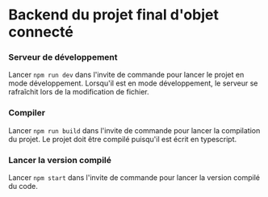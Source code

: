 # Backend du projet final d'objet connecté

### Serveur de développement
Lancer `npm run dev` dans l'invite de commande pour lancer le projet en
mode développement. Lorsqu'il est en mode développement, le serveur se 
rafraîchit lors de la modification de fichier.

### Compiler
Lancer `npm run build` dans l'invite de commande pour lancer la compilation
du projet. Le projet doit être compilé puisqu'il est écrit en typescript.

### Lancer la version compilé
Lancer `npm start` dans l'invite de commande pour lancer la version compilé
du code.
